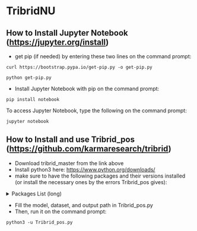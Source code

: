 # TribridNU

## How to Install Jupyter Notebook (https://jupyter.org/install)
- get pip (if needed) by entering these two lines on the command prompt:
```
curl https://bootstrap.pypa.io/get-pip.py -o get-pip.py
```
```
python get-pip.py
```
- Install Jupyter Notebook with pip on the command prompt:
```
pip install notebook
```
To access Jupyter Notebook, type the following on the command prompt:
```
jupyter notebook
```

## How to Install and use Tribrid_pos (https://github.com/karmaresearch/tribrid)
- Download tribrid_master from the link above
- Install python3 here: https://www.python.org/downloads/
- make sure to have the following packages and their versions installed (or install the necessary ones by the errors Tribrid_pos gives):
<details><summary>Packages List (long)</summary>
<p>
argon2-cffi                       21.3.0
  
argon2-cffi-bindings              21.2.0
  
asttokens                         2.0.5
  
attrs                             21.4.0
  
backcall                          0.2.0
  
beautifulsoup4                    4.11.1
  
bleach                            5.0.0
  
blis                              0.7.7
  
boto3                             1.24.5
  
botocore                          1.27.5
  
catalogue                         2.0.7
  
certifi                           2022.5.18.1
  
cffi                              1.15.0
  
charset-normalizer                2.0.12
  
click                             8.1.3
  
colorama                          0.4.4
  
cuda-python                       11.7.0
  
cymem                             2.0.6
  
Cython                            0.29.30
  
debugpy                           1.6.0
  
decorator                         5.1.1
  
defusedxml                        0.7.1
  
en-core-web-sm                    3.3.0
  
entrypoints                       0.4
  
executing                         0.8.3
  
fastjsonschema                    2.15.3
  
filelock                          3.7.1
  
huggingface-hub                   0.7.0
  
idna                              3.3
  
ipykernel                         6.15.0
  
ipython                           8.4.0
  
ipython-genutils                  0.2.0
  
jedi                              0.18.1
  
Jinja2                            3.1.2
  
jmespath                          1.0.0
  
joblib                            1.1.0
  
jsonschema                        4.6.0
  
jupyter-client                    7.3.4
  
jupyter-contrib-core              0.3.3
  
jupyter-contrib-nbextensions      0.5.1
  
jupyter-core                      4.10.0
  
jupyter-highlight-selected-word   0.2.0
  
jupyter-latex-envs                1.4.6
  
jupyter-nbextensions-configurator 0.4.1
  
jupyterlab-pygments               0.2.2
  
langcodes                         3.3.0
  
lxml                              4.9.0
  
MarkupSafe                        2.1.1
  
matplotlib-inline                 0.1.3
  
mistune                           0.8.4
  
murmurhash                        1.0.7
  
nbclient                          0.6.4
  
nbconvert                         6.5.0
  
nbformat                          5.4.0
  
nest-asyncio                      1.5.5
  
notebook                          6.4.12
  
numpy                             1.22.4
  
packaging                         21.3
  
pandas                            1.4.2
  
pandocfilters                     1.5.0
  
parso                             0.8.3
  
pathy                             0.6.1
  
pickleshare                       0.7.5
  
Pillow                            9.1.1
  
preshed                           3.0.6
  
prometheus-client                 0.14.1
  
prompt-toolkit                    3.0.29
  
psutil                            5.9.1
  
pure-eval                         0.2.2
  
pycparser                         2.21
  
pydantic                          1.8.2
  
Pygments                          2.12.0
  
pyparsing                         3.0.9
  
pyrsistent                        0.18.1
  
python-dateutil                   2.8.2
  
pytorch-pretrained-bert           0.6.2
  
pytz                              2022.1
  
pywin32                           304
  
pywinpty                          2.0.5
  
PyYAML                            6.0
  
pyzmq                             23.1.0
  
regex                             2022.6.2
  
requests                          2.28.0
  
s3transfer                        0.6.0
  
scikit-learn                      1.1.1
  
scipy                             1.8.1
  
Send2Trash                        1.8.0
  
six                               1.16.0
  
sklearn                           0.0
  
smart-open                        5.2.1
  
soupsieve                         2.3.2.post1
  
spacy                             3.3.1
  
spacy-legacy                      3.0.9
  
spacy-loggers                     1.0.2
  
srsly                             2.4.3
  
stack-data                        0.3.0
  
terminado                         0.15.0
  
thinc                             8.0.17
  
threadpoolctl                     3.1.0
  
tinycss2                          1.1.1
  
tokenizers                        0.12.1
  
torch                             1.11.0+cu115
  
torchaudio                        0.11.0+cu113
  
torchvision                       0.12.0+cu113
  
tornado                           6.1
  
tqdm                              4.64.0
  
traitlets                         5.3.0
  
transformers                      4.19.3
  
typer                             0.4.1
  
typing_extensions                 4.2.0
  
urllib3                           1.26.9
  
wasabi                            0.9.1
  
wcwidth                           0.2.5
  
webencodings                      0.5.1
  
</p>
</details>

- Fill the model, dataset, and output path in Tribrid_pos.py
- Then, run it on the command prompt:
```
python3 -u Tribrid_pos.py
```
